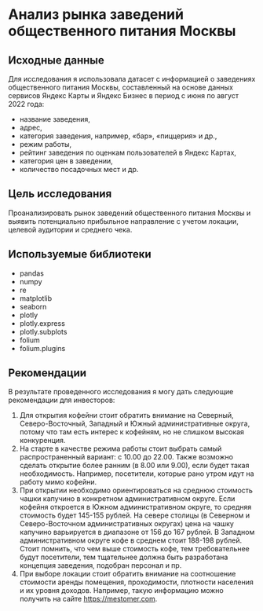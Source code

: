 # Анализ рынка заведений общественного питания Москвы

## Исходные данные
Для исследования я использовала датасет с информацией о заведениях общественного питания Москвы, составленный на основе данных сервисов Яндекс Карты и Яндекс Бизнес в период с июня по август 2022 года:
* название заведения,
* адрес,
* категория заведения, например, «бар», «пиццерия» и др.,
* режим работы,
* рейтинг заведения по оценкам пользователей в Яндекс Картах,
* категория цен в заведении,
* количество посадочных мест и др.

## Цель исследования
Проанализировать рынок заведений общественного питания Москвы и выявить потенциально прибыльное направление с учетом локации, целевой аудитории и среднего чека.

## Используемые библиотеки
* pandas
* numpy
* re
* matplotlib
* seaborn
* plotly
* plotly.express
* plotly.subplots
* folium
* folium.plugins

## Рекомендации
В результате проведенного исследования я могу дать следующие рекомендации для инвесторов:
1. Для открытия кофейни стоит обратить внимание на  Северный, Северо-Восточный, Западный и Южный административные округа, потому что там есть интерес к кофейням, но не слишком высокая конкуренция.
2. На старте в качестве режима работы стоит выбрать самый распространенный вариант: с 10.00 до 22.00. Также возможно сделать открытие более ранним (в 8.00 или 9.00), если будет такая необходимость. Например, посетители, которые рано утром идут на работу мимо кофейни.
3. При открытии необходимо ориентироваться на среднюю стоимость чашки капучино в конкретном административном округе. Если кофейня откроется в Южном административном округе, то средняя стоимость будет 145-155 рублей. На севере столицы (в Северном и Северо-Восточном административных округах) цена на чашку капучино варьируется в диапазоне от 156 до 167 рублей. В Западном административном округе кофе в среднем стоит 188-198 рублей. Стоит помнить, что чем выше стоимость кофе, тем требовательнее будут посетители, тем тщательнее должна быть разработана концепция заведения, подобран персонал и пр.
4. При выборе локации стоит обратить внимание на соотношение стоимости аренды помещения, проходимости, плотности населения и их уровня доходов. Например, такую информацию можно получить на сайте https://mestomer.com.

